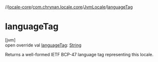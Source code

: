 //[locale-core](../../../index.md)/[com.chrynan.locale.core](../index.md)/[JvmLocale](index.md)/[languageTag](language-tag.md)

# languageTag

[jvm]\
open override val [languageTag](language-tag.md): [String](https://kotlinlang.org/api/latest/jvm/stdlib/kotlin/-string/index.html)

Returns a well-formed IETF BCP-47 language tag representing this locale.

